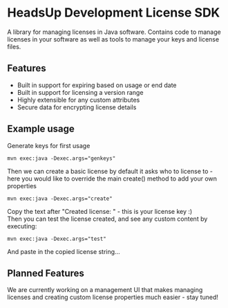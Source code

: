HeadsUp Development License SDK
===============================

A library for managing licenses in Java software. Contains code to manage licenses in your software as well as tools to manage your keys and license files.

## Features

* Built in support for expiring based on usage or end date
* Built in support for licensing a version range
* Highly extensible for any custom attributes
* Secure data for encrypting license details

## Example usage

Generate keys for first usage

    mvn exec:java -Dexec.args="genkeys"

Then we can create a basic license by default it asks who to license to - here you would like to override the main create() method to add your own properties

    mvn exec:java -Dexec.args="create"

Copy the text after "Created license: " - this is your license key :)   
Then you can test the license created, and see any custom content by executing:

    mvn exec:java -Dexec.args="test"

And paste in the copied license string...


## Planned Features

We are currently working on a management UI that makes managing licenses and creating custom license properties much easier - stay tuned!

